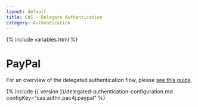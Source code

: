 ```yaml
---
layout: default
title: CAS - Delegate Authentication
category: Authentication
---
```


{% include variables.html %}

# PayPal

For an overview of the delegated authentication flow, please [see this guide](Delegate-Authentication.html).

{% include {{ version }}/delegated-authentication-configuration.md configKey="cas.authn.pac4j.paypal" %}
